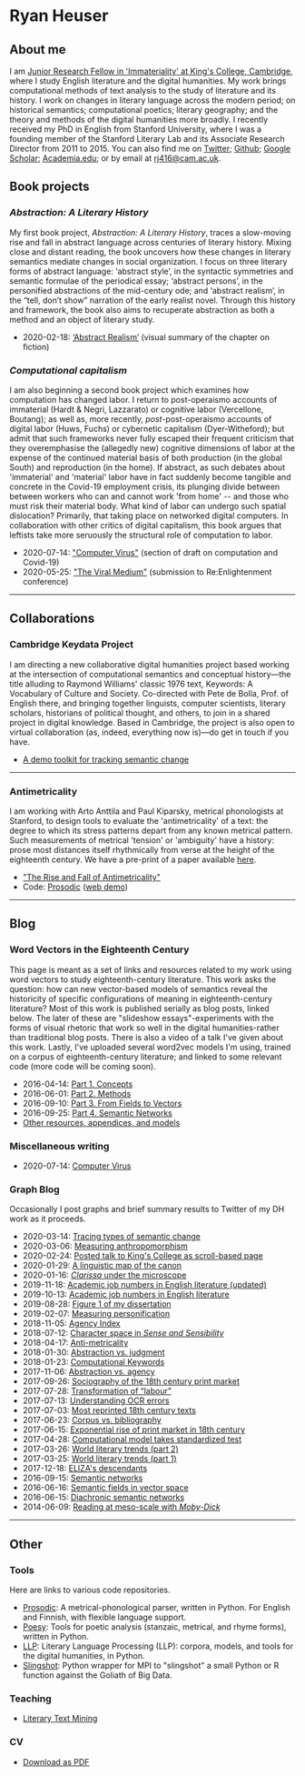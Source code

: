 # Ryan Heuser


## About me
I am [Junior Research Fellow in 'Immateriality' at King's College, Cambridge](https://www.kings.cam.ac.uk/research/fellows/ryan-heuser), where I study English literature and the digital humanities. My work brings computational methods of text analysis to the study of literature and its history. I work on changes in literary language across the modern period; on historical semantics; computational poetics; literary geography; and the theory and methods of the digital humanities more broadly. I recently received my PhD in English from Stanford University, where I was a founding member of the Stanford Literary Lab and its Associate Research Director from 2011 to 2015. You can also find me on [Twitter](http://twitter.com/quadrismegistus); [Github](http://github.com/quadrismegistus); [Google Scholar](https://scholar.google.com/citations?user=EEy82P4AAAAJ); [Academia.edu](https://cambridge.academia.edu/RyanHeuser); or by email at [rj416@cam.ac.uk](mailto:rj416@cam.ac.uk).

## Book projects

### *Abstraction: A Literary History*

My first book project, *Abstraction: A Literary History*, traces a slow-moving rise and fall in abstract language across centuries of literary history. Mixing close and distant reading, the book uncovers how these changes in literary semantics mediate changes in social organization. I focus on three literary forms of abstract language: ‘abstract style’, in the syntactic symmetries and semantic formulae of the periodical essay; ‘abstract persons’, in the personified abstractions of the mid-century ode; and ‘abstract realism’, in the “tell, don’t show” narration of the early realist novel. Through this history and framework, the book also aims to recuperate abstraction as both a method and an object of literary study.

*   2020-02-18: [‘Abstract Realism’](talks/kingscollege2020) (visual summary of the chapter on fiction)


### *Computational capitalism*

I am also beginning a second book project which examines how computation has changed labor. I return to post-operaismo accounts of immaterial (Hardt & Negri, Lazzarato) or cognitive labor (Vercellone, Boutang); as well as, more recently, *post*-post-operaismo accounts of digital labor (Huws, Fuchs) or cybernetic capitalism (Dyer-Witheford); but admit that such frameworks never fully escaped their frequent criticism that they overemphasise the (allegedly new) cognitive dimensions of labor at the expense of the continued material basis of both production (in the global South) and reproduction (in the home). If abstract, as such debates about 'immaterial' and 'material' labor have in fact suddenly become tangible and concrete in the Covid-19 employment crisis, its plunging divide between between workers who can and cannot work 'from home' -- and those who must risk their material body. What kind of labor can undergo such spatial dislocation? Primarily, that taking place on networked digital computers. In collaboration with other critics of digital capitalism, this book argues that leftists take more seruously the structural role of computation to labor.

* 2020-07-14: ["Computer Virus"](/blog/computer-virus) (section of draft on computation and Covid-19)
* 2020-05-25: ["The Viral Medium"](https://reenlightening.org/rex8/?p=1056) (submission to Re:Enlightenment conference)



- - -


## Collaborations


### Cambridge Keydata Project
I am directing a new collaborative digital humanities project based working at the intersection of computational semantics and conceptual history—the title alluding to Raymond Williams' classic 1976 text, Keywords: A Vocabulary of Culture and Society. Co-directed with Pete de Bolla, Prof. of English there, and bringing together linguists, computer scientists, literary scholars, historians of political thought, and others, to join in a shared project in digital knowledge. Based in Cambridge, the project is also open to virtual collaboration (as, indeed, everything now is)—do get in touch if you have.

* [A demo toolkit for tracking semantic change](http://cambridgekeydata.org/)


- - -

### Antimetricality
I am working with Arto Anttila and Paul Kiparsky, metrical phonologists at Stanford, to design tools to evaluate the 'antimetricality' of a text: the degree to which its stress patterns depart from any known metrical pattern. Such measurements of metrical 'tension' or 'ambiguity' have a history: prose most distances itself rhythmically from verse at the height of the eighteenth century. We have a pre-print of a paper available [here](https://web.stanford.edu/~kiparsky/Papers/Antimetricality-Draft-2018-04-20.pdf). 

* ["The Rise and Fall of Antimetricality"](https://web.stanford.edu/~kiparsky/Papers/Antimetricality-Draft-2018-04-20.pdf)
* Code: [Prosodic](http://github.com/quadrismegistus/prosodic) ([web demo](http://prosodic.stanford.edu))


- - -


## Blog

### Word Vectors in the Eighteenth Century
This page is meant as a set of links and resources related to my work using word vectors to study eighteenth-century literature. This work asks the question: how can new vector-based models of semantics reveal the historicity of specific configurations of meaning in eighteenth-century literature? Most of this work is published serially as blog posts, linked below. The later of these are "slideshow essays"-experiments with the forms of visual rhetoric that work so well in the digital humanities-rather than traditional blog posts. There is also a video of a talk I've given about this work. Lastly, I've uploaded several word2vec models I'm using, trained on a corpus of eighteenth-century literature; and linked to some relevant code (more code will be coming soon).

* 2016-04-14: [Part 1. Concepts](/word-vectors-1)
* 2016-06-01: [Part 2. Methods](/word-vectors-2)
* 2016-09-10: [Part 3. From Fields to Vectors](/word-vectors-3)
* 2016-09-25: [Part 4. Semantic Networks](/word-vectors-4) 
* [Other resources, appendices, and models](/word-vectors)


### Miscellaneous writing

* 2020-07-14: [Computer Virus](/blog/computer-virus)


### Graph Blog
Occasionally I post graphs and brief summary results to Twitter of my DH work as it proceeds.
​    
* 2020-03-14: [Tracing types of semantic change](https://twitter.com/quadrismegistus/status/1238796150272122880)
* 2020-03-06: [Measuring anthropomorphism](https://twitter.com/quadrismegistus/status/1235614699145826304)
* 2020-02-24: [Posted talk to King's College as scroll-based page](https://twitter.com/quadrismegistus/status/1231914513164832768)
* 2020-01-29: [A linguistic map of the canon](https://twitter.com/quadrismegistus/status/1222560503144296450)
* 2020-01-16: [<i>Clarissa</i> under the microscope](https://twitter.com/quadrismegistus/status/1217809468316168194)
* 2019-11-18: [Academic job numbers in English literature (updated)](https://twitter.com/quadrismegistus/status/1217809468316168194)
* 2019-10-13: [Academic job numbers in English literature](https://twitter.com/quadrismegistus/status/1183433276658274304)
* 2019-08-28: [Figure 1 of my dissertation](https://twitter.com/quadrismegistus/status/1166515794055815168)
* 2019-02-07: [Measuring personification](https://twitter.com/quadrismegistus/status/1093630109863403521)
* 2018-11-05: [Agency Index](https://twitter.com/quadrismegistus/status/1059305496211931136)
* 2018-07-12: [Character space in <i>Sense and Sensibility</i>](https://twitter.com/quadrismegistus/status/1017526110051942400)
* 2018-04-17: [Anti-metricality](https://twitter.com/quadrismegistus/status/986025832660389890)
* 2018-01-30: [Abstraction vs. judgment](https://twitter.com/quadrismegistus/status/958237374680522752)
* 2018-01-23: [Computational Keywords](https://twitter.com/quadrismegistus/status/955857511176744960)
* 2017-11-06: [Abstraction vs. agency](https://twitter.com/quadrismegistus/status/927620289604632577)
* 2017-09-26: [Sociography of the 18th century print market](https://twitter.com/quadrismegistus/status/912747794347077632)
* 2017-07-28: [Transformation of “labour”](https://twitter.com/quadrismegistus/status/890791583066447872)
* 2017-07-13: [Understanding OCR errors](https://twitter.com/quadrismegistus/status/885326014607314945)
* 2017-07-03: [Most reprinted 18th century texts](https://twitter.com/quadrismegistus/status/881961427933683712)
* 2017-06-23: [Corpus vs. bibliography](https://twitter.com/quadrismegistus/status/878326876283879425)
* 2017-06-15: [Exponential rise of print market in 18th century](https://twitter.com/quadrismegistus/status/875431247664693248)
* 2017-04-28: [Computational model takes standardized test](https://twitter.com/quadrismegistus/status/857763794965200897)
* 2017-03-26: [World literary trends (part 2)](https://twitter.com/quadrismegistus/status/846105045238112256)  
* 2017-03-25: [World literary trends (part 1)](https://twitter.com/quadrismegistus/status/845490026523734016)
* 2017-12-18: [ELIZA's descendants](https://twitter.com/quadrismegistus/status/810297451500421121)
* 2016-09-15: [Semantic networks](https://twitter.com/quadrismegistus/status/776474009533763584)
* 2016-06-16: [Semantic fields in vector space](https://twitter.com/quadrismegistus/status/743267734188785664)
* 2016-06-15: [Diachronic semantic networks](https://twitter.com/quadrismegistus/status/743267734188785664)
* 2014-06-09: [Reading at meso-scale with <i>Moby-Dick</i>](https://twitter.com/quadrismegistus/status/476080285113532417)

- - -


## Other

### Tools

Here are links to various code repositories.
​    
* [Prosodic](https://github.com/quadrismegistus/prosodic): A metrical-phonological parser, written in Python. For English and Finnish, with flexible language support.
* [Poesy](https://github.com/quadrismegistus/poesy): Tools for poetic analysis (stanzaic, metrical, and rhyme forms), written in Python.
* [LLP](https://github.com/quadrismegistus/llp): Literary Language Processing (LLP): corpora, models, and tools for the digital humanities, in Python.
* [Slingshot](https://github.com/quadrismegistus/slingshot): Python wrapper for MPI to "slingshot" a small Python or R function against the Goliath of Big Data.



### Teaching


* [Literary Text Mining](http://github.com/quadrismegistus/literarytextmining)



### CV

* [Download as PDF](cv.pdf)